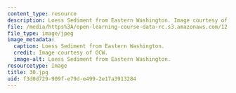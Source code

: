 ```yaml
---
content_type: resource
description: Loess Sediment from Eastern Washington. Image courtesy of OCW.
file: /media/https%3A/open-learning-course-data-rc.s3.amazonaws.com/12-110-sedimentary-geology-fall-2004/f3d0d729909fe79de4992e17a3913284_30.jpg
file_type: image/jpeg
image_metadata:
  caption: Loess Sediment from Eastern Washington.
  credit: Image courtesy of OCW.
  image-alt: Loess Sediment from Eastern Washington.
resourcetype: Image
title: 30.jpg
uid: f3d0d729-909f-e79d-e499-2e17a3913284
---
```

